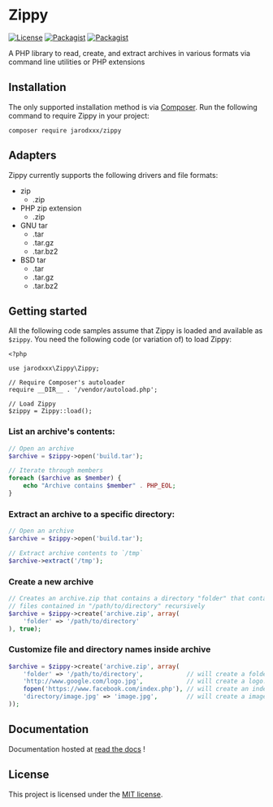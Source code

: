 # Zippy

[![License](https://img.shields.io/packagist/l/alchemy/zippy.svg?style=flat-square)](https://github.com/alchemy-fr/Zippy/LICENSE)
[![Packagist](https://img.shields.io/packagist/v/alchemy/zippy.svg?style=flat-square)](https://packagist.org/packages/jarodxxx/zippy)
[![Packagist](https://img.shields.io/packagist/dt/jarodxxx/zippy.svg?style=flat-square)](https://packagist.org/packages/jarodxxx/zippy/stats)

A PHP library to read, create, and extract archives in various formats via command line utilities or PHP extensions

## Installation

The only supported installation method is via [Composer](https://getcomposer.org). Run the following command to require Zippy in your project:

```
composer require jarodxxx/zippy
```

## Adapters

Zippy currently supports the following drivers and file formats:

- zip
  - .zip
- PHP zip extension
  - .zip
- GNU tar
  - .tar
  - .tar.gz
  - .tar.bz2
- BSD tar
  - .tar
  - .tar.gz
  - .tar.bz2

## Getting started

All the following code samples assume that Zippy is loaded and available as `$zippy`. You need the following code (or variation of) to load Zippy:

```
<?php

use jarodxxx\Zippy\Zippy;

// Require Composer's autoloader
require __DIR__ . '/vendor/autoload.php';

// Load Zippy
$zippy = Zippy::load();
```

### List an archive's contents:

```php
// Open an archive
$archive = $zippy->open('build.tar');

// Iterate through members
foreach ($archive as $member) {
    echo "Archive contains $member" . PHP_EOL;
}
```

### Extract an archive to a specific directory:

```php
// Open an archive
$archive = $zippy->open('build.tar');

// Extract archive contents to `/tmp`
$archive->extract('/tmp');
```

### Create a new archive

```php
// Creates an archive.zip that contains a directory "folder" that contains
// files contained in "/path/to/directory" recursively
$archive = $zippy->create('archive.zip', array(
    'folder' => '/path/to/directory'
), true);
```

### Customize file and directory names inside archive

```php
$archive = $zippy->create('archive.zip', array(
    'folder' => '/path/to/directory',            // will create a folder at root
    'http://www.google.com/logo.jpg',            // will create a logo.jpg file at root
    fopen('https://www.facebook.com/index.php'), // will create an index.php at root
    'directory/image.jpg' => 'image.jpg',        // will create a image.jpg in 'directory' folder
));
```

## Documentation

Documentation hosted at [read the docs](https://zippy.readthedocs.org/) !

## License

This project is licensed under the [MIT license](http://opensource.org/licenses/MIT).
